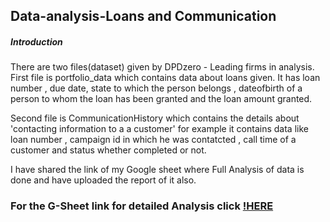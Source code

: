 ## Data-analysis-Loans and Communication


##### Introduction 

There are two files(dataset) given by DPDzero - Leading firms in analysis.
First file is portfolio_data which contains data about loans given. It has loan number , due date, state to which the person belongs , dateofbirth of a person to whom the loan has been granted and the loan amount granted.


Second file is CommunicationHistory which contains the details about 'contacting information to a a customer' for example it contains data like loan number , campaign id in which he was contatcted , call time of a customer and status whether completed or not.


I have shared the link of my Google sheet where Full Analysis of data is done and have uploaded the report of it also.

### For the G-Sheet link for detailed Analysis click [!HERE](https://docs.google.com/spreadsheets/d/19aPjwIGYEeUDeoCngDsinyoIKm62EvbKifunVJg_9Ws/edit?usp=sharing)

